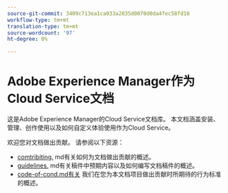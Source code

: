 ```yaml
---
source-git-commit: 3409c713ea1ca033a2835d0070d0da4fec58fd18
workflow-type: tm+mt
translation-type: tm+mt
source-wordcount: '97'
ht-degree: 0%

---
```

# Adobe Experience Manager作为Cloud Service文档

这是Adobe Experience Manager的Cloud Service文档库。 本文档涵盖安装、管理、创作使用以及如何自定义体验使用作为Cloud Service。

欢迎您对文档做出贡献。 请参阅以下资源：

* [comtribiting.](contributing.md) md有关如何为文档做出贡献的概述。
* [guidelines.](guidelines.md) md有关稿件中预期内容以及如何编写文档稿件的概述。
* [code-of-cond.md有关](code-of-conduct.md) 我们在您为本文档项目做出贡献时所期待的行为标准的概述。
